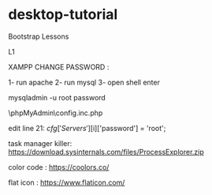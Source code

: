 # desktop-tutorial
Bootstrap Lessons

L1




XAMPP CHANGE PASSWORD :

1- run apache
2- run mysql
3- open shell
enter

mysqladmin -u root password 

\phpMyAdmin\config.inc.php

edit line 21:
$cfg['Servers'][$i]['password'] = 'root';















task manager killer:
https://download.sysinternals.com/files/ProcessExplorer.zip




color code :
https://coolors.co/

flat icon :
https://www.flaticon.com/
